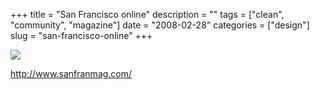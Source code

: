 +++
title = "San Francisco online"
description = ""
tags = ["clean", "community", "magazine"]
date = "2008-02-28"
categories = ["design"]
slug = "san-francisco-online"
+++


 

  <div id="screens-thumbs" class="clearfix">
    <div class="txt-center" id="design-submission"><a href="http://www.sanfranmag.com/"><img id='bluga-thumbnail-865' class='bluga-thumbnail large' src='http://media.konigi.com/bluga/
wt47f279136a57a_0.jpg'/></a></div>  
  </div>   
<p><a href="http://www.sanfranmag.com/">http://www.sanfranmag.com/</a></p>




